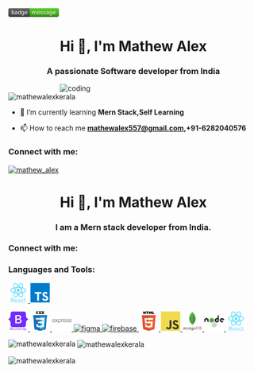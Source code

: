 <svg xmlns="http://www.w3.org/2000/svg" xmlns:xlink="http://www.w3.org/1999/xlink" width="102" height="18" role="img" aria-label="badge: message"><title>badge: message</title><linearGradient id="s" x2="0" y2="100%"><stop offset="0" stop-color="#fff" stop-opacity=".7"/><stop offset=".1" stop-color="#aaa" stop-opacity=".1"/><stop offset=".9" stop-color="#000" stop-opacity=".3"/><stop offset="1" stop-color="#000" stop-opacity=".5"/></linearGradient><clipPath id="r"><rect width="102" height="18" rx="4" fill="#fff"/></clipPath><g clip-path="url(#r)"><rect width="43" height="18" fill="#555555"/><rect x="43" width="59" height="18" fill="#4c1"/><rect width="102" height="18" fill="url(#s)"/></g><g fill="#fff" text-anchor="middle" font-family="Verdana,Geneva,DejaVu Sans,sans-serif" text-rendering="geometricPrecision" font-size="110"><text aria-hidden="true" x="225" y="140" fill="#010101" fill-opacity=".3" transform="scale(.1)" textLength="330">badge</text><text x="225" y="130" transform="scale(.1)" fill="#fff" textLength="330">badge</text><text aria-hidden="true" x="715" y="140" fill="#010101" fill-opacity=".3" transform="scale(.1)" textLength="490">message</text><text x="715" y="130" transform="scale(.1)" fill="#fff" textLength="490">message</text></g></svg>
<h1 align="center">Hi 👋, I'm Mathew Alex</h1>
<h3 align="center">A passionate Software developer from India</h3>
<img align ="right" alt="coding" width="400" src="https://www.wingstechsolutions.com/wp-content/uploads/2022/03/full-stack-development.gif">
<p align="left"> <img src="https://komarev.com/ghpvc/?username=mathewalexkerala&label=Profile%20views&color=0e75b6&style=flat" alt="mathewalexkerala" /> </p>

- 🌱 I’m currently learning **Mern Stack,Self Learning**

- 📫 How to reach me **mathewalex557@gmail.com,+91-6282040576**

<h3 align="left">Connect with me:</h3>
<p align="left">
<a href="https://www.leetcode.com/mathew_alex" target="blank"><img align="center" src="https://raw.githubusercontent.com/rahuldkjain/github-profile-readme-generator/master/src/images/icons/Social/leet-code.svg" alt="mathew_alex" height="30" width="40" /></a>
</p>
<h1 align="center">Hi 👋, I'm Mathew Alex</h1>
<h3 align="center">I am a Mern stack developer from India.</h3>

<h3 align="left">Connect with me:</h3>
<p align="left">
</p>


<h3 align="left">Languages and Tools:</h3>

<p align="left"> <a href="https://reactjs.org/" target="_blank" rel="noreferrer"> <img src="https://raw.githubusercontent.com/devicons/devicon/master/icons/react/react-original-wordmark.svg" alt="react" width="40" height="40"/> </a> <a href="https://www.typescriptlang.org/" target="_blank" rel="noreferrer"> <img src="https://raw.githubusercontent.com/devicons/devicon/master/icons/typescript/typescript-original.svg" alt="typescript" width="40" height="40"/> </a> </p>
<p align="left"> <a href="https://getbootstrap.com" target="_blank" rel="noreferrer"> <img src="https://raw.githubusercontent.com/devicons/devicon/master/icons/bootstrap/bootstrap-plain-wordmark.svg" alt="bootstrap" width="40" height="40"/> </a> <a href="https://www.w3schools.com/css/" target="_blank" rel="noreferrer"> <img src="https://raw.githubusercontent.com/devicons/devicon/master/icons/css3/css3-original-wordmark.svg" alt="css3" width="40" height="40"/> </a> <a href="https://expressjs.com" target="_blank" rel="noreferrer"> <img src="https://raw.githubusercontent.com/devicons/devicon/master/icons/express/express-original-wordmark.svg" alt="express" width="40" height="40"/> </a> <a href="https://www.figma.com/" target="_blank" rel="noreferrer"> <img src="https://www.vectorlogo.zone/logos/figma/figma-icon.svg" alt="figma" width="40" height="40"/> </a> <a href="https://firebase.google.com/" target="_blank" rel="noreferrer"> <img src="https://www.vectorlogo.zone/logos/firebase/firebase-icon.svg" alt="firebase" width="40" height="40"/> </a> <a href="https://www.w3.org/html/" target="_blank" rel="noreferrer"> <img src="https://raw.githubusercontent.com/devicons/devicon/master/icons/html5/html5-original-wordmark.svg" alt="html5" width="40" height="40"/> </a> <a href="https://developer.mozilla.org/en-US/docs/Web/JavaScript" target="_blank" rel="noreferrer"> <img src="https://raw.githubusercontent.com/devicons/devicon/master/icons/javascript/javascript-original.svg" alt="javascript" width="40" height="40"/> </a> <a href="https://www.mongodb.com/" target="_blank" rel="noreferrer"> <img src="https://raw.githubusercontent.com/devicons/devicon/master/icons/mongodb/mongodb-original-wordmark.svg" alt="mongodb" width="40" height="40"/> </a> <a href="https://nodejs.org" target="_blank" rel="noreferrer"> <img src="https://raw.githubusercontent.com/devicons/devicon/master/icons/nodejs/nodejs-original-wordmark.svg" alt="nodejs" width="40" height="40"/> </a> <a href="https://reactjs.org/" target="_blank" rel="noreferrer"> <img src="https://raw.githubusercontent.com/devicons/devicon/master/icons/react/react-original-wordmark.svg" alt="react" width="40" height="40"/> </a> </p>

<p><img align="left" src="https://github-readme-stats.vercel.app/api/top-langs?username=mathewalexkerala&show_icons=true&locale=en&layout=compact" alt="mathewalexkerala" /></p>

<p>&nbsp;<img align="center" src="https://github-readme-stats.vercel.app/api?username=mathewalexkerala&show_icons=true&locale=en" alt="mathewalexkerala" /></p>

<p><img align="center" src="https://github-readme-streak-stats.herokuapp.com/?user=mathewalexkerala&" alt="mathewalexkerala" /></p>

